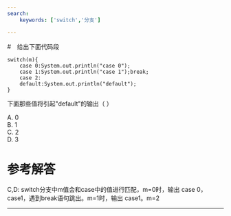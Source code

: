 ```yaml
---
search:
    keywords: ['switch','分支']

---
```



#　给出下面代码段
```
switch(m){
    case 0:System.out.println("case 0");
    case 1:System.out.println("case 1");break;
    case 2:
    default:System.out.println("default");
}
```
下面那些值将引起"default"的输出（ ）

A. 0    
B. 1     
C. 2    
D. 3


# 参考解答

C,D:
switch分支中m值会和case中的值进行匹配，m=0时，输出 case 0，case1，遇到break语句跳出。m=1时，输出 case1。m=2

---